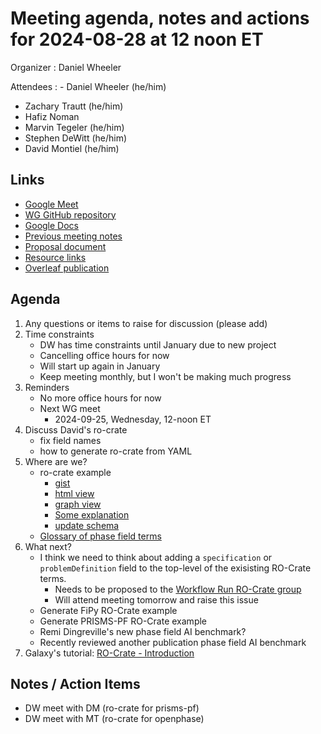 # Meeting agenda, notes and actions for 2024-08-28 at 12 noon ET

Organizer
: Daniel Wheeler

Attendees
: - Daniel Wheeler (he/him)
  - Zachary Trautt (he/him)
  - Hafiz Noman
  - Marvin Tegeler (he/him)
  - Stephen DeWitt (he/him)
  - David Montiel (he/him)
  
## Links

 - [Google Meet][meet]
 - [WG GitHub repository][repo]
 - [Google Docs][docs]
 - [Previous meeting notes][previous]
 - [Proposal document][proposal]
 - [Resource links][resources]
 - [Overleaf publication][overleaf]

## Agenda

1. Any questions or items to raise for discussion (please add)
2. Time constraints
    - DW has time constraints until January due to new project
    - Cancelling office hours for now
    - Will start up again in January
    - Keep meeting monthly, but I won't be making much progress
3. Reminders
    - No more office hours for now
    - Next WG meet
        - 2024-09-25, Wednesday, 12-noon ET
4. Discuss David's ro-crate 
    - fix field names
    - how to generate ro-crate from YAML
6. Where are we?
    - ro-crate example
        - [gist](https://gist.github.com/wd15/4baf6e83aef80ff48af0535f2c8262be)
        - [html view](https://html-preview.github.io/?url=https://gist.githubusercontent.com/wd15/4baf6e83aef80ff48af0535f2c8262be/raw/7113e0cd239fc3199040078e8784eb0d2f657a44/ro-crate-preview.html)
        - [graph view](https://json-ld.org/playground/#startTab=tab-expanded&json-ld=https%3A%2F%2Fgist.githubusercontent.com%2Fwd15%2F4baf6e83aef80ff48af0535f2c8262be%2Fraw%2Fd49c12b4a4bbcd9397bcae42848b5df989b879f6%2Fro-crate-metadata.json)
        - [Some explanation](https://www.researchobject.org/workflow-run-crate/profiles/0.5/process_run_crate/)
        - [update schema](https://github.com/ResearchObject/ro-terms/)
    - [Glossary of phase field terms](https://docs.google.com/document/d/1vwmF9US-_MEiattgZcQ0sQ6SGsZVMZDRb3LrknnZTlU/edit?usp=sharing)
7. What next?
    - I think we need to think about adding a `specification` or `problemDefinition` field to the top-level of the exisisting RO-Crate terms. 
        - Needs to be proposed to the [Workflow Run RO-Crate group](https://www.researchobject.org/workflow-run-crate/)
        - Will attend meeting tomorrow and raise this issue
    - Generate FiPy RO-Crate example
    - Generate PRISMS-PF RO-Crate example
    - Remi Dingreville's new phase field AI benchmark?
    - Recently reviewed another publication phase field AI benchmark
8. Galaxy's tutorial: [RO-Crate - Introduction](https://training.galaxyproject.org/training-material/topics/fair/tutorials/ro-crate-intro/tutorial.html)



## Notes / Action Items

 - DW meet with DM (ro-crate for prisms-pf)
 - DW meet with MT (ro-crate for openphase)

<!-- links -->

[meet]: https://meet.google.com/bas-vkxi-rmq
[repo]: https://github.com/marda-alliance/phase-field-schema
[docs]: https://drive.google.com/drive/u/1/folders/1zhUi3A-CXxrkh4gTkLVUOncdqAMIAXND
[previous]: https://github.com/marda-alliance/phase-field-schema/blob/main/meeting-minutes/meet-011_2024-07-31.md 
[proposal]: https://github.com/marda-alliance/phase-field-schema/blob/main/proposal.md
[resources]: https://github.com/marda-alliance/phase-field-schema/discussions/5
[overleaf]: https://www.overleaf.com/project/663e34cc1c8095115e0de913
























